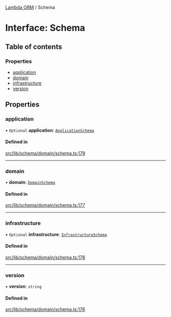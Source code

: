 [Lambda ORM](../README.md) / Schema

# Interface: Schema

## Table of contents

### Properties

- [application](Schema.md#application)
- [domain](Schema.md#domain)
- [infrastructure](Schema.md#infrastructure)
- [version](Schema.md#version)

## Properties

### application

• `Optional` **application**: [`ApplicationSchema`](ApplicationSchema.md)

#### Defined in

[src/lib/schema/domain/schema.ts:179](https://github.com/lambda-orm/lambdaorm-base/blob/5e1abd015335d4a3ec9228dba79c190930c6d0f1/src/lib/schema/domain/schema.ts#L179)

___

### domain

• **domain**: [`DomainSchema`](DomainSchema.md)

#### Defined in

[src/lib/schema/domain/schema.ts:177](https://github.com/lambda-orm/lambdaorm-base/blob/5e1abd015335d4a3ec9228dba79c190930c6d0f1/src/lib/schema/domain/schema.ts#L177)

___

### infrastructure

• `Optional` **infrastructure**: [`InfrastructureSchema`](InfrastructureSchema.md)

#### Defined in

[src/lib/schema/domain/schema.ts:178](https://github.com/lambda-orm/lambdaorm-base/blob/5e1abd015335d4a3ec9228dba79c190930c6d0f1/src/lib/schema/domain/schema.ts#L178)

___

### version

• **version**: `string`

#### Defined in

[src/lib/schema/domain/schema.ts:176](https://github.com/lambda-orm/lambdaorm-base/blob/5e1abd015335d4a3ec9228dba79c190930c6d0f1/src/lib/schema/domain/schema.ts#L176)
